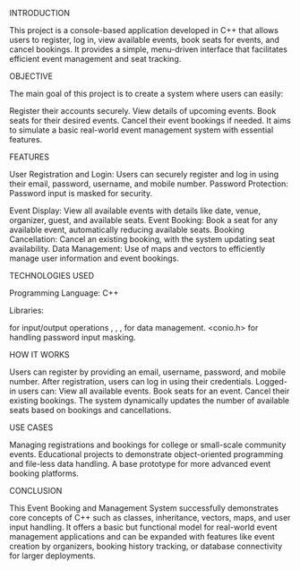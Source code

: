 INTRODUCTION

This project is a console-based application developed in C++ that allows users to register, log in, view available events, book seats for events, and cancel bookings. It provides a simple, menu-driven interface that facilitates efficient event management and seat tracking.


OBJECTIVE

The main goal of this project is to create a system where users can easily:

Register their accounts securely.
View details of upcoming events.
Book seats for their desired events.
Cancel their event bookings if needed.
It aims to simulate a basic real-world event management system with essential features.


FEATURES

User Registration and Login: Users can securely register and log in using their email, password, username, and mobile number.
Password Protection: Password input is masked for security.

Event Display: View all available events with details like date, venue, organizer, guest, and available seats.
Event Booking: Book a seat for any available event, automatically reducing available seats.
Booking Cancellation: Cancel an existing booking, with the system updating seat availability.
Data Management: Use of maps and vectors to efficiently manage user information and event bookings.


TECHNOLOGIES USED

Programming Language: C++

Libraries:

<iostream> for input/output operations
<string>, <vector>, <map>, <tuple> for data management.
<conio.h> for handling password input masking.


HOW IT WORKS

Users can register by providing an email, username, password, and mobile number.
After registration, users can log in using their credentials.
Logged-in users can:
View all available events.
Book seats for an event.
Cancel their existing bookings.
The system dynamically updates the number of available seats based on bookings and cancellations.


USE CASES

Managing registrations and bookings for college or small-scale community events.
Educational projects to demonstrate object-oriented programming and file-less data handling.
A base prototype for more advanced event booking platforms.


CONCLUSION

This Event Booking and Management System successfully demonstrates core concepts of C++ such as classes, inheritance, vectors, maps, and user input handling. It offers a basic but functional model for real-world event management applications and can be expanded with features like event creation by organizers, booking history tracking, or database connectivity for larger deployments.
